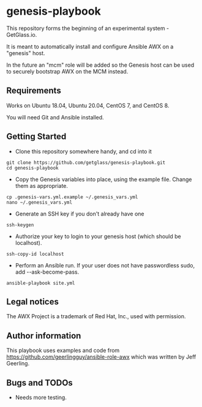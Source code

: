 # genesis-playbook
This repository forms the beginning of an experimental system - GetGlass.io.

It is meant to automatically install and configure Ansible AWX on a "genesis" host.

In the future an "mcm" role will be added so the Genesis host can be used to securely bootstrap AWX on the MCM instead.

## Requirements
Works on Ubuntu 18.04, Ubuntu 20.04, CentOS 7, and CentOS 8.

You will need Git and Ansible installed.

## Getting Started
* Clone this repository somewhere handy, and cd into it

```
git clone https://github.com/getglass/genesis-playbook.git
cd genesis-playbook
```

* Copy the Genesis variables into place, using the example file. Change them as appropriate.

```
cp .genesis-vars.yml.example ~/.genesis_vars.yml
nano ~/.genesis_vars.yml
```

* Generate an SSH key if you don't already have one

`ssh-keygen`

* Authorize your key to login to your genesis host (which should be localhost).

`ssh-copy-id localhost`

* Perform an Ansible run. If your user does not have passwordless sudo, add --ask-become-pass.

`ansible-playbook site.yml`

## Legal notices
The AWX Project is a trademark of Red Hat, Inc., used with permission.

## Author information
This playbook uses examples and code from https://github.com/geerlingguy/ansible-role-awx which was written by Jeff Geerling.

## Bugs and TODOs
* Needs more testing.
